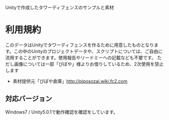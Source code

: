 Unityで作成したタワーディフェンスのサンプルと素材

# 利用規約

このデータはUnityでタワーディフェンスを作るために用意したものとなります。この中のUnityのプロジェクトデータや、スクリプトについては、ご自由に流用することができます。使用報告やリードミーへの記載なども不要です。
ただし画像については一部「ぴぽや」様よりお借りしているため、2次使用を禁止します

* 素材提供元「ぴぽや倉庫」http://piposozai.wiki.fc2.com

## 対応バージョン

Windows7 / Unity5.0.1で動作確認を確認をしています。

